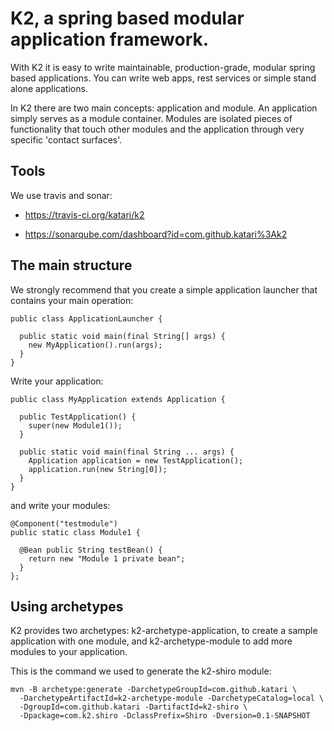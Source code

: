 # K2, a spring based modular application framework.

With K2 it is easy to write maintainable, production-grade, modular spring
based applications. You can write web apps, rest services or simple stand alone
applications.

In K2 there are two main concepts: application and module. An application
simply serves as a module container. Modules are isolated pieces of
functionality that touch other modules and the application through very
specific 'contact surfaces'.

## Tools

We use travis and sonar:

- https://travis-ci.org/katari/k2

- https://sonarqube.com/dashboard?id=com.github.katari%3Ak2

## The main structure

We strongly recommend that you create a simple application launcher that
contains your main operation:

    public class ApplicationLauncher {

      public static void main(final String[] args) {
        new MyApplication().run(args);
      }
    }

Write your application:

    public class MyApplication extends Application {

      public TestApplication() {
        super(new Module1());
      }

      public static void main(final String ... args) {
        Application application = new TestApplication();
        application.run(new String[0]);
      }
    }

and write your modules:

    @Component("testmodule")
    public static class Module1 {

      @Bean public String testBean() {
        return new "Module 1 private bean";
      }
    };

## Using archetypes

K2 provides two archetypes: k2-archetype-application, to create a sample
application with one module, and k2-archetype-module to add more modules to
your application.

This is the command we used to generate the k2-shiro module:

    mvn -B archetype:generate -DarchetypeGroupId=com.github.katari \
      -DarchetypeArtifactId=k2-archetype-module -DarchetypeCatalog=local \
      -DgroupId=com.github.katari -DartifactId=k2-shiro \
      -Dpackage=com.k2.shiro -DclassPrefix=Shiro -Dversion=0.1-SNAPSHOT

